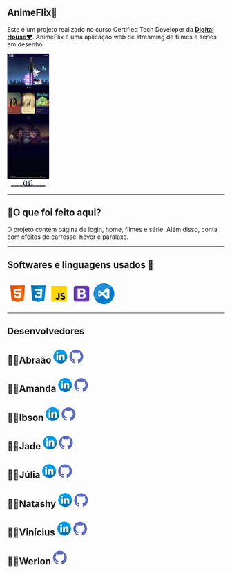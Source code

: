 <h2>AnimeFlix🎥 </h2>

Este é um projeto  realizado no curso Certified Tech Developer da  <a href="https://www.digitalhouse.com/br/">**Digital House❤**</a>.                                          AnimeFlix é uma aplicação web de streaming de filmes e séries em desenho. 

<img src="./ImagesReadMe/home.png" style="zoom:30%;" >



------

<h2>📌O que foi feito aqui?</h2>

O projeto contém página de login, home, filmes e série.                                                                                                 Além disso, conta com efeitos de carrossel hover e paralaxe.    

------

<h2>Softwares e linguagens usados 💾<h2>  



### <a href="https://www.w3schools.com/html/"><img src="./ImagesReadMe/html.png"></a><a href="https://www.w3schools.com/css/"><img src="./ImagesReadMe/css.png"></a><a href="https://www.javascript.com/"><img src="./ImagesReadMe/js.png"></a>  <a href="https://getbootstrap.com"><img src="./ImagesReadMe/boot.png"></a>  <a href="https://code.visualstudio.com/"><img src="./ImagesReadMe/vscode.png"></a>



------

<h2>Desenvolvedores</h2> 

<h2>👨‍💻Abraão     
    <a href="https://www.linkedin.com/in/abra%C3%A3o-aristimunho-23a784223/"><img src="./ImagesReadMe/linkedin.png"></a> <a href="https://github.com/Aristimunho"><img src="./ImagesReadMe/github.png"></a></h2>

<h2>👩‍💻Amanda
    <a href="https://www.linkedin.com/in/amandaalvesreis/"><img src="./ImagesReadMe/linkedin.png"></a> <a href="https://github.com/amanda-a-reis"><img src="./ImagesReadMe/github.png"></a></h2>

<h2>👨‍💻Ibson
    <a href="https://www.linkedin.com/in/ibson-jr-76216b13a/"><img src="./ImagesReadMe/linkedin.png"></a> <a href="https://github.com/ibsonjunior"><img src="./ImagesReadMe/github.png"></a></h2>

<h2>👩‍💻Jade
    <a href="https://www.linkedin.com/in/jade-soares-1153901b4/"><img src="./ImagesReadMe/linkedin.png"></a> <a href="https://github.com/jbsoares"><img src="./ImagesReadMe/github.png"></a></h2>

<h2>👩‍💻Júlia
    <a href="https://www.linkedin.com/in/julia-tizuey-hosoy-convertingcoffeeintocode/"><img src="./ImagesReadMe/linkedin.png"></a> <a href="https://github.com/Tizuey"><img src="./ImagesReadMe/github.png"></a></h2>

<h2>👩‍💻Natashy
    <a href="https://www.linkedin.com/in/natashyidl/"><img src="./ImagesReadMe/linkedin.png"></a> <a href="https://github.com/Natashy"><img src="./ImagesReadMe/github.png"></a></h2>

<h2>👨‍💻Vinícius
    <a href="https://www.linkedin.com/in/viniciusmarques13/"><img src="./ImagesReadMe/linkedin.png"></a> <a href="https://github.com/ViniMaza"><img src="./ImagesReadMe/github.png"></a></h2>

<h2>👨‍💻Werlon
    <a href="https://github.com/WerllonLimmaDev"><img src="./ImagesReadMe/github.png"></a></h2>





